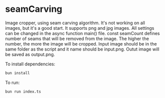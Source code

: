 # seamCarving

Image cropper, using seam carving algorithm. It's not working on all images, but it's a good start.
It supports png and jpg images. All settings can be changed in the async function main() file.
const seamCount defines number of seams that will be removed from the image. The higher the number, the more the image 
will be cropped. Input image should be in the same folder as the script and it name should be input.png. Outut image 
will be saved as output.png.

To install dependencies:

```bash
bun install
```

To run:

```bash
bun run index.ts
```


